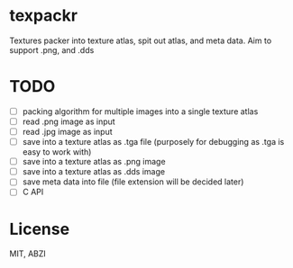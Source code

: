# texpackr
Textures packer into texture atlas, spit out atlas, and meta data. Aim to support .png, and .dds

# TODO

- [ ] packing algorithm for multiple images into a single texture atlas
- [ ] read .png image as input
- [ ] read .jpg image as input
- [ ] save into a texture atlas as .tga file (purposely for debugging as .tga is easy to work with)
- [ ] save into a texture atlas as .png image
- [ ] save into a texture atlas as .dds image
- [ ] save meta data into file (file extension will be decided later)
- [ ] C API

# License
MIT, ABZI

